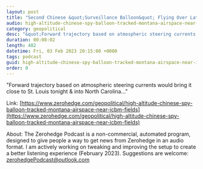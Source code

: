 ```yaml
---
layout: post
title: "Second Chinese &quot;Surveillance Balloon&quot; Flying Over Latin America"
audio: high-altitude-chinese-spy-balloon-tracked-montana-airspace-near-icbm-fields-3
category: geopolitical
desc: "&quot;Forward trajectory based on atmospheric steering currents would bring it close to St. Louis tonight &amp; into North Carolina...&quot;"
duration: 00:08:02
length: 482
datetime: Fri, 03 Feb 2023 20:15:00 +0000
tags: podcast
guid: high-altitude-chinese-spy-balloon-tracked-montana-airspace-near-icbm-fields-0
order: 0
---
```

&quot;Forward trajectory based on atmospheric steering currents would bring it close to St. Louis tonight &amp; into North Carolina...&quot;

Link: [https://www.zerohedge.com/geopolitical/high-altitude-chinese-spy-balloon-tracked-montana-airspace-near-icbm-fields](https://www.zerohedge.com/geopolitical/high-altitude-chinese-spy-balloon-tracked-montana-airspace-near-icbm-fields)

About: The Zerohedge Podcast is a non-commercial, automated program, designed to give people a way to get news from Zerohedge in an audio format.  I am actively working on tweaking and improving the setup to create a better listening experience (February 2023).  Suggestions are welcome: [zerohedgePodcast@outlook.com](mailto:zerohedgePodcast@outlook.com)